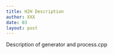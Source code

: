 ```yaml
---
title: H2H Description
author: XXX
date: 03
layout: post
---
```


Description of generator and process.cpp

